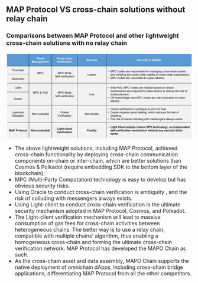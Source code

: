 ## MAP Protocol VS cross-chain solutions without relay chain

### Comparisons between MAP Protocol and other lightweight cross-chain solutions with no relay chain

![](comp2.png)

- The above lightweight solutions, including MAP Protocol, achieved cross-chain functionality by deploying cross-chain communication components on-chain or inter-chain, which are better solutions than Cosmos & Polkadot (require embedding SDK to the bottom layer of the blockchain);
- MPC (Multi-Party Computation) technology is easy to develop but has obvious security risks. 
- Using Oracle to conduct cross-chain verification is ambiguity , and the risk of colluding with messengers always exists. 
- Using Light-client to conduct cross-chain verification is the ultimate security mechanism adopted in MAP Protocol, Cosmos, and Polkadot. 
- The Light-client verification mechanism will lead to massive consumption of gas fees for cross-chain activities between heterogeneous chains. The better way is to use a relay chain, compatible with multiple chains' algorithm, thus enabling a homogeneous cross-chain and forming the ultimate cross-chain verification network. MAP Protocol has developed the MAPO Chain as such. 
- As the cross-chain asset and data assembly, MAPO Chain supports the native deployment of omnichain dApps, including cross-chain bridge applications,  differentiating MAP Protocol from all the other competitors.
